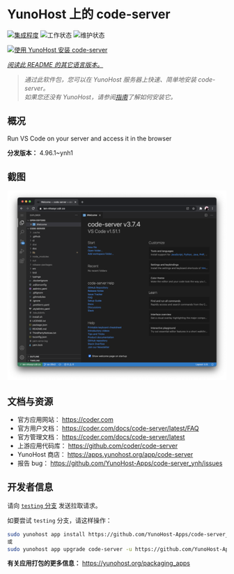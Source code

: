 <!--
注意：此 README 由 <https://github.com/YunoHost/apps/tree/master/tools/readme_generator> 自动生成
请勿手动编辑。
-->

# YunoHost 上的 code-server

[![集成程度](https://apps.yunohost.org/badge/integration/code-server)](https://ci-apps.yunohost.org/ci/apps/code-server/)
![工作状态](https://apps.yunohost.org/badge/state/code-server)
![维护状态](https://apps.yunohost.org/badge/maintained/code-server)

[![使用 YunoHost 安装 code-server](https://install-app.yunohost.org/install-with-yunohost.svg)](https://install-app.yunohost.org/?app=code-server)

*[阅读此 README 的其它语言版本。](./ALL_README.md)*

> *通过此软件包，您可以在 YunoHost 服务器上快速、简单地安装 code-server。*  
> *如果您还没有 YunoHost，请参阅[指南](https://yunohost.org/install)了解如何安装它。*

## 概况

Run VS Code on your server and access it in the browser


**分发版本：** 4.96.1~ynh1

## 截图

![code-server 的截图](./doc/screenshots/screenshot.png)

## 文档与资源

- 官方应用网站： <https://coder.com>
- 官方用户文档： <https://coder.com/docs/code-server/latest/FAQ>
- 官方管理文档： <https://coder.com/docs/code-server/latest>
- 上游应用代码库： <https://github.com/coder/code-server>
- YunoHost 商店： <https://apps.yunohost.org/app/code-server>
- 报告 bug： <https://github.com/YunoHost-Apps/code-server_ynh/issues>

## 开发者信息

请向 [`testing` 分支](https://github.com/YunoHost-Apps/code-server_ynh/tree/testing) 发送拉取请求。

如要尝试 `testing` 分支，请这样操作：

```bash
sudo yunohost app install https://github.com/YunoHost-Apps/code-server_ynh/tree/testing --debug
或
sudo yunohost app upgrade code-server -u https://github.com/YunoHost-Apps/code-server_ynh/tree/testing --debug
```

**有关应用打包的更多信息：** <https://yunohost.org/packaging_apps>
